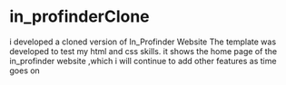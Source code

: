 # in_profinderClone

i developed a cloned version of In_Profinder Website
The template was developed to test my html and css skills.
it shows the home page of the in_profinder website ,which i will continue to add other features as time goes on
